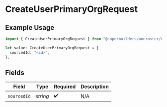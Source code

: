 # CreateUserPrimaryOrgRequest

## Example Usage

```typescript
import { CreateUserPrimaryOrgRequest } from "@superbuilders/oneroster/models/operations";

let value: CreateUserPrimaryOrgRequest = {
  sourcedId: "<id>",
};
```

## Fields

| Field              | Type               | Required           | Description        |
| ------------------ | ------------------ | ------------------ | ------------------ |
| `sourcedId`        | *string*           | :heavy_check_mark: | N/A                |